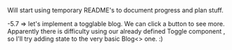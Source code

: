 Will start using temporary README's to document progress and plan stuff.

-5.7 => let's implement a togglable blog. We can click a button to see more.
	Apparently there is difficulty using our already defined Toggle component
	, so I'll try adding state to the very basic Blog<> one. :)
	 
